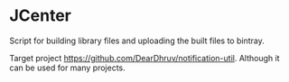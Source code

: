 # JCenter
Script for building library files and uploading the built files to bintray.

Target project https://github.com/DearDhruv/notification-util. 
Although it can be used for many projects.
